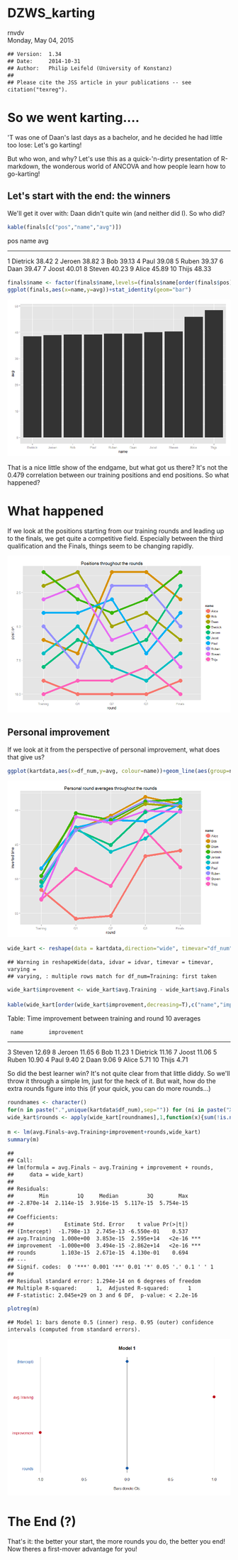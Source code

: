 # DZWS_karting
rnvdv  
Monday, May 04, 2015  


```
## Version:  1.34
## Date:     2014-10-31
## Author:   Philip Leifeld (University of Konstanz)
## 
## Please cite the JSS article in your publications -- see citation("texreg").
```


# So we went karting....

'T was one of Daan's last days as a bachelor, and he decided he had little too lose: Let's go karting!

But who won, and why? Let's use this as a quick-'n-dirty presentation of R-markdown, the wonderous world of ANCOVA and how people learn how to go-karting!

## Let's start with the end: the winners

We'll get it over with: Daan didn't quite win (and neither did I). So who did?


```r
kable(finals[c("pos","name","avg")])
```



 pos  name          avg
----  ---------  ------
   1  Dietrick    38.42
   2  Jeroen      38.82
   3  Bob         39.13
   4  Paul        39.08
   5  Ruben       39.37
   6  Daan        39.47
   7  Joost       40.01
   8  Steven      40.23
   9  Alice       45.89
  10  Thijs       48.33

```r
finals$name <- factor(finals$name,levels=(finals$name[order(finals$pos)]),ordered = T,)
ggplot(finals,aes(x=name,y=avg))+stat_identity(geom="bar")
```

![](karting_analysis_files/figure-html/unnamed-chunk-2-1.png) 

That is a nice little show of the endgame, but what got us there? It's not the 0.479 correlation between our training positions and end positions. So what happened?

# What happened

If we look at the positions starting from our training rounds and leading up to the finals, we get quite a competitive field. Especially between the third qualification and the Finals, things seem to be changing rapidly. 

![](karting_analysis_files/figure-html/unnamed-chunk-3-1.png) 

## Personal improvement

If we look at it from the perspective of personal improvement, what does that give us?


```r
ggplot(kartdata,aes(x=df_num,y=avg, colour=name))+geom_line(aes(group=name),size=3)+geom_point(line="white",size=6)+scale_y_reverse()+xlab("round")+ ylab("inverted time")+ggtitle("Personal round averages throughout the rounds")
```

![](karting_analysis_files/figure-html/unnamed-chunk-4-1.png) 

```r
wide_kart <- reshape(data = kartdata,direction="wide", timevar="df_num",idvar="name")
```

```
## Warning in reshapeWide(data, idvar = idvar, timevar = timevar, varying =
## varying, : multiple rows match for df_num=Training: first taken
```

```r
wide_kart$improvement <- wide_kart$avg.Training - wide_kart$avg.Finals

kable(wide_kart[order(wide_kart$improvement,decreasing=T),c("name","improvement")],caption = "Time improvement between training and round 10 averages")
```



Table: Time improvement between training and round 10 averages

     name        improvement
---  ---------  ------------
3    Steven            12.69
8    Jeroen            11.65
6    Bob               11.23
1    Dietrick          11.16
7    Joost             11.06
5    Ruben             10.90
4    Paul               9.40
2    Daan               9.06
9    Alice              5.71
10   Thijs              4.71

So did the best learner win? It's not quite clear from that little diddy. So we'll throw it through a simple lm, just for the heck of it. But wait, how do the extra rounds figure into this (if your quick, you can do more rounds...)


```r
roundnames <- character()
for(n in paste(".",unique(kartdata$df_num),sep="")) for (ni in paste("X",1:15,n,sep="")) if (ni %in% names(wide_kart)) roundnames <- c(roundnames,ni)
wide_kart$rounds <- apply(wide_kart[roundnames],1,function(x){sum(!is.na(x))})

m <- lm(avg.Finals~avg.Training+improvement+rounds,wide_kart)
summary(m)
```

```
## 
## Call:
## lm(formula = avg.Finals ~ avg.Training + improvement + rounds, 
##     data = wide_kart)
## 
## Residuals:
##        Min         1Q     Median         3Q        Max 
## -2.870e-14  2.114e-15  3.916e-15  5.117e-15  5.754e-15 
## 
## Coefficients:
##                Estimate Std. Error    t value Pr(>|t|)    
## (Intercept)  -1.798e-13  2.745e-13 -6.550e-01    0.537    
## avg.Training  1.000e+00  3.853e-15  2.595e+14   <2e-16 ***
## improvement  -1.000e+00  3.494e-15 -2.862e+14   <2e-16 ***
## rounds        1.103e-15  2.671e-15  4.130e-01    0.694    
## ---
## Signif. codes:  0 '***' 0.001 '**' 0.01 '*' 0.05 '.' 0.1 ' ' 1
## 
## Residual standard error: 1.294e-14 on 6 degrees of freedom
## Multiple R-squared:      1,	Adjusted R-squared:      1 
## F-statistic: 2.045e+29 on 3 and 6 DF,  p-value: < 2.2e-16
```

```r
plotreg(m)
```

```
## Model 1: bars denote 0.5 (inner) resp. 0.95 (outer) confidence intervals (computed from standard errors).
```

![](karting_analysis_files/figure-html/unnamed-chunk-5-1.png) 

# The End (?)

That's it: the better your start, the more rounds you do, the better you end! Now theres a first-mover advantage for you!
